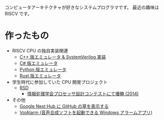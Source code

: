 コンピュータアーキテクチャが好きなシステムプログラマです。
最近の趣味は RISCV です。

# 作ったもの

- RISCV CPU の独自実装関連
  - [C++ 版エミュレータ & SystemVerilog 実装](https://github.com/fjt7tdmi/rafi-1st)
  - [C# 版エミュレータ](https://github.com/fjt7tdmi/rafi-emu-csharp)
  - [Python 版エミュレータ](https://github.com/fjt7tdmi/rafi-emu-python)
  - [Rust 版エミュレータ](https://github.com/fjt7tdmi/rafi-emu-rust)
- 学生時代に参加していた CPU 開発プロジェクト
  - [RSD](https://github.com/rsd-devel/rsd)
    - [情報処理学会プロセッサ設計コンテストにて優勝 (2014)](http://www.arch.cs.titech.ac.jp/contest/)
- その他
  - [Google Nest Hub に GitHub の草を表示する](https://github.com/fjt7tdmi/grass-photo)
  - [VoiAlarm (音声合成ソフトを起動できる Windows アラームアプリ)](https://github.com/fjt7tdmi/voi-alarm)
